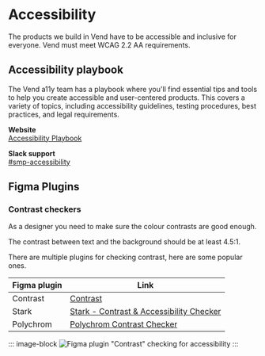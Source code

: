 # Accessibility

The products we build in Vend have to be accessible and inclusive for everyone. Vend must meet WCAG 2.2 AA requirements.

## Accessibility playbook

The Vend a11y team has a playbook where you'll find essential tips and tools to help you create accessible and user-centered products. This covers a variety of topics, including accessibility guidelines, testing procedures, best practices, and legal requirements.

**Website**<br>
[Accessibility Playbook](https://zeroheight.com/23ed9d143/p/504116-accessibility-playbook)

**Slack support**<br>
[#smp-accessibility](https://sch-chat.slack.com/archives/C06MRNFR8)

## Figma Plugins

### Contrast checkers

As a designer you need to make sure the colour contrasts are good enough.

The contrast between text and the background should be at least 4.5:1.

There are multiple plugins for checking contrast, here are some popular ones.

| Figma plugin | Link                                                                                                                                       |
| ------------ | ------------------------------------------------------------------------------------------------------------------------------------------ |
| Contrast     | [Contrast](https://www.figma.com/community/plugin/748533339900865323/contrast)                                                             |
| Stark        | [Stark - Contrast & Accessibility Checker](https://www.figma.com/community/plugin/732603254453395948/stark-contrast-accessibility-checker) |
| Polychrom    | [Polychrom Contrast Checker](https://www.figma.com/community/plugin/1281280685402026529/polychrom)                                         |

::: image-block
![Figma plugin "Contrast" checking for accessibility](/foundations/figma-plugin-contrast.png)
:::
